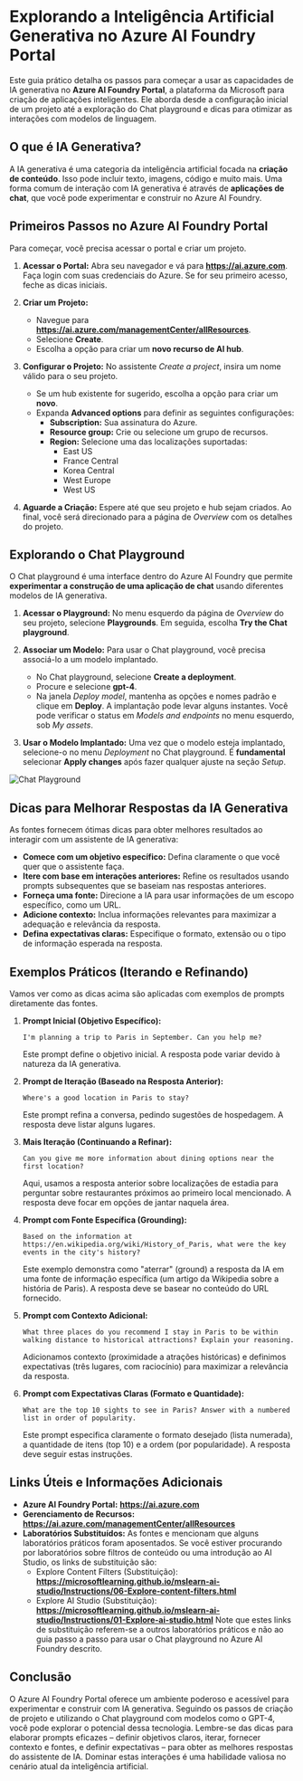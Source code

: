 # Explorando a Inteligência Artificial Generativa no Azure AI Foundry Portal

Este guia prático detalha os passos para começar a usar as capacidades de IA generativa no **Azure AI Foundry Portal**, a plataforma da Microsoft para criação de aplicações inteligentes. Ele aborda desde a configuração inicial de um projeto até a exploração do Chat playground e dicas para otimizar as interações com modelos de linguagem.

## O que é IA Generativa?

A IA generativa é uma categoria da inteligência artificial focada na **criação de conteúdo**. Isso pode incluir texto, imagens, código e muito mais. Uma forma comum de interação com IA generativa é através de **aplicações de chat**, que você pode experimentar e construir no Azure AI Foundry.

## Primeiros Passos no Azure AI Foundry Portal

Para começar, você precisa acessar o portal e criar um projeto.

1.  **Acessar o Portal:** Abra seu navegador e vá para **https://ai.azure.com**. Faça login com suas credenciais do Azure. Se for seu primeiro acesso, feche as dicas iniciais.

2.  **Criar um Projeto:**
    *   Navegue para **https://ai.azure.com/managementCenter/allResources**.
    *   Selecione **Create**.
    *   Escolha a opção para criar um **novo recurso de AI hub**.

3.  **Configurar o Projeto:** No assistente *Create a project*, insira um nome válido para o seu projeto.
    *   Se um hub existente for sugerido, escolha a opção para criar um **novo**.
    *   Expanda **Advanced options** para definir as seguintes configurações:
        *   **Subscription:** Sua assinatura do Azure.
        *   **Resource group:** Crie ou selecione um grupo de recursos.
        *   **Region:** Selecione uma das localizações suportadas:
            *   East US
            *   France Central
            *   Korea Central
            *   West Europe
            *   West US

4.  **Aguarde a Criação:** Espere até que seu projeto e hub sejam criados. Ao final, você será direcionado para a página de *Overview* com os detalhes do projeto.

## Explorando o Chat Playground

O Chat playground é uma interface dentro do Azure AI Foundry que permite **experimentar a construção de uma aplicação de chat** usando diferentes modelos de IA generativa.

1.  **Acessar o Playground:** No menu esquerdo da página de *Overview* do seu projeto, selecione **Playgrounds**. Em seguida, escolha **Try the Chat playground**.

2.  **Associar um Modelo:** Para usar o Chat playground, você precisa associá-lo a um modelo implantado.
    *   No Chat playground, selecione **Create a deployment**.
    *   Procure e selecione **gpt-4**.
    *   Na janela *Deploy model*, mantenha as opções e nomes padrão e clique em **Deploy**. A implantação pode levar alguns instantes. Você pode verificar o status em *Models and endpoints* no menu esquerdo, sob *My assets*.

3.  **Usar o Modelo Implantado:** Uma vez que o modelo esteja implantado, selecione-o no menu *Deployment* no Chat playground. É **fundamental** selecionar **Apply changes** após fazer qualquer ajuste na seção *Setup*.

![Chat Playground](imagens/foundry-stack-wp.png)


## Dicas para Melhorar Respostas da IA Generativa

As fontes fornecem ótimas dicas para obter melhores resultados ao interagir com um assistente de IA generativa:

*   **Comece com um objetivo específico:** Defina claramente o que você quer que o assistente faça.
*   **Itere com base em interações anteriores:** Refine os resultados usando prompts subsequentes que se baseiam nas respostas anteriores.
*   **Forneça uma fonte:** Direcione a IA para usar informações de um escopo específico, como um URL.
*   **Adicione contexto:** Inclua informações relevantes para maximizar a adequação e relevância da resposta.
*   **Defina expectativas claras:** Especifique o formato, extensão ou o tipo de informação esperada na resposta.

## Exemplos Práticos (Iterando e Refinando)

Vamos ver como as dicas acima são aplicadas com exemplos de prompts diretamente das fontes.

1.  **Prompt Inicial (Objetivo Específico):**
    ```
    I'm planning a trip to Paris in September. Can you help me?
    ```
    Este prompt define o objetivo inicial. A resposta pode variar devido à natureza da IA generativa.

2.  **Prompt de Iteração (Baseado na Resposta Anterior):**
    ```
    Where's a good location in Paris to stay?
    ```
    Este prompt refina a conversa, pedindo sugestões de hospedagem. A resposta deve listar alguns lugares.

3.  **Mais Iteração (Continuando a Refinar):**
    ```
    Can you give me more information about dining options near the first location?
    ```
    Aqui, usamos a resposta anterior sobre localizações de estadia para perguntar sobre restaurantes próximos ao primeiro local mencionado. A resposta deve focar em opções de jantar naquela área.

4.  **Prompt com Fonte Específica (Grounding):**
    ```
    Based on the information at https://en.wikipedia.org/wiki/History_of_Paris, what were the key events in the city's history?
    ```
    Este exemplo demonstra como "aterrar" (ground) a resposta da IA em uma fonte de informação específica (um artigo da Wikipedia sobre a história de Paris). A resposta deve se basear no conteúdo do URL fornecido.

5.  **Prompt com Contexto Adicional:**
    ```
    What three places do you recommend I stay in Paris to be within walking distance to historical attractions? Explain your reasoning.
    ```
    Adicionamos contexto (proximidade a atrações históricas) e definimos expectativas (três lugares, com raciocínio) para maximizar a relevância da resposta.

6.  **Prompt com Expectativas Claras (Formato e Quantidade):**
    ```
    What are the top 10 sights to see in Paris? Answer with a numbered list in order of popularity.
    ```
    Este prompt especifica claramente o formato desejado (lista numerada), a quantidade de itens (top 10) e a ordem (por popularidade). A resposta deve seguir estas instruções.


## Links Úteis e Informações Adicionais

*   **Azure AI Foundry Portal:** **https://ai.azure.com**
*   **Gerenciamento de Recursos:** **https://ai.azure.com/managementCenter/allResources**
*   **Laboratórios Substituídos:** As fontes e mencionam que alguns laboratórios práticos foram aposentados. Se você estiver procurando por laboratórios sobre filtros de conteúdo ou uma introdução ao AI Studio, os links de substituição são:
    *   Explore Content Filters (Substituição): **https://microsoftlearning.github.io/mslearn-ai-studio/Instructions/06-Explore-content-filters.html**
    *   Explore AI Studio (Substituição): **https://microsoftlearning.github.io/mslearn-ai-studio/Instructions/01-Explore-ai-studio.html**
    Note que estes links de substituição referem-se a outros laboratórios práticos e não ao guia passo a passo para usar o Chat playground no Azure AI Foundry descrito.

## Conclusão

O Azure AI Foundry Portal oferece um ambiente poderoso e acessível para experimentar e construir com IA generativa. Seguindo os passos de criação de projeto e utilizando o Chat playground com modelos como o GPT-4, você pode explorar o potencial dessa tecnologia. Lembre-se das dicas para elaborar prompts eficazes – definir objetivos claros, iterar, fornecer contexto e fontes, e definir expectativas – para obter as melhores respostas do assistente de IA. Dominar estas interações é uma habilidade valiosa no cenário atual da inteligência artificial.

```
